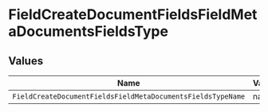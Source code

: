 # FieldCreateDocumentFieldsFieldMetaDocumentsFieldsType


## Values

| Name                                                        | Value                                                       |
| ----------------------------------------------------------- | ----------------------------------------------------------- |
| `FieldCreateDocumentFieldsFieldMetaDocumentsFieldsTypeName` | name                                                        |